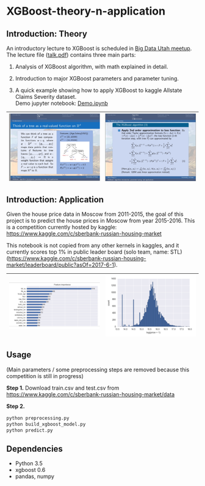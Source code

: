# XGBoost-theory-n-application

## Introduction: Theory

An introductory lecture to XGBoost is scheduled in [Big Data Utah meetup](https://www.meetup.com/BigDataUtah/events/238610160/). The lecture file ([talk.pdf](https://github.com/Shiutang-Li/XGBoost-theory-n-application/blob/master/talk.pdf)) contains three main parts:

1. Analysis of XGBoost algorithm, with math explained in detail.

2. Introduction to major XGBoost parameters and parameter tuning.

3. A quick example showing how to apply XGBoost to kaggle Allstate Claims Severity dataset.  
Demo jupyter notebook: [Demo.ipynb](https://github.com/Shiutang-Li/XGBoost-theory-n-application/blob/master/Demo.ipynb)

|![](3.jpg) | ![](4.jpg)| 
|:---:|:---:|

## Introduction: Application

Given the house price data in Moscow from 2011-2015, the goal of this project is to predict the house prices in Moscow from year 2015-2016. This is a competition currently hosted by kaggle: https://www.kaggle.com/c/sberbank-russian-housing-market

This notebook is not copied from any other kernels in kaggles, and it currently scores top 1% in public leader board (solo team, name: STL) (https://www.kaggle.com/c/sberbank-russian-housing-market/leaderboard/public?asOf=2017-6-1).

|![](1.jpg) | ![](2.jpg)| 
|:---:|:---:|

## Usage

(Main parameters / some preprocessing steps are removed because this competition is still in progress)

**Step 1.** Download train.csv and test.csv from https://www.kaggle.com/c/sberbank-russian-housing-market/data

**Step 2.**
```
python preprocessing.py
python build_xgboost_model.py
python predict.py
```

## Dependencies 

* Python 3.5
* xgboost 0.6
* pandas, numpy
